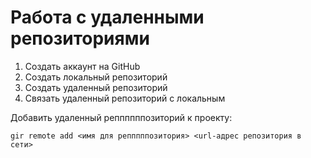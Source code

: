 # Работа с удаленными репозиториями
1. Создать аккаунт на GitHub
2. Создать локальный репозиторий
3. Создать удаленный репозиторий
4. Связать удаленный репозиторий с локальным

Добавить удаленный реппппппозиторий к проекту:
```
gir remote add <имя для репппппозитория> <url-адрес репозитория в сети>
```